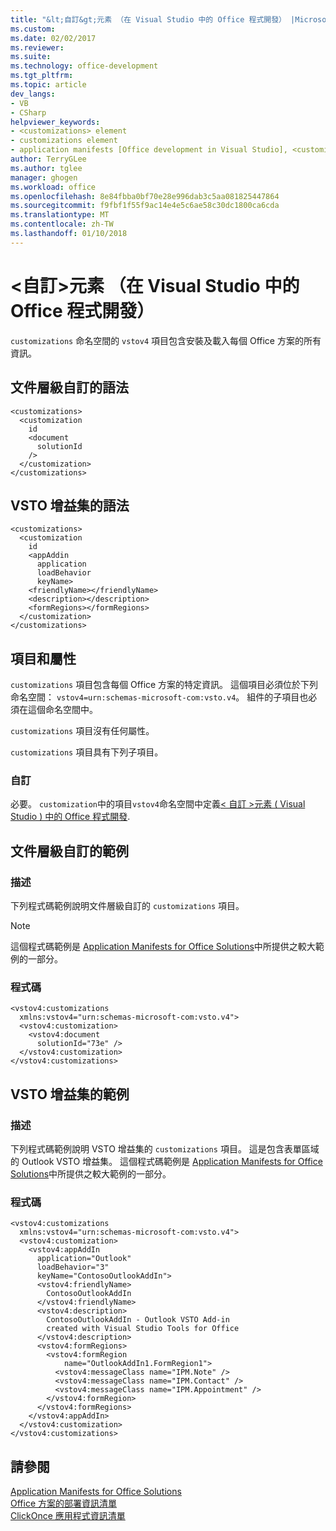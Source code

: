 ```yaml
---
title: "&lt;自訂&gt;元素 （在 Visual Studio 中的 Office 程式開發） |Microsoft 文件"
ms.custom: 
ms.date: 02/02/2017
ms.reviewer: 
ms.suite: 
ms.technology: office-development
ms.tgt_pltfrm: 
ms.topic: article
dev_langs:
- VB
- CSharp
helpviewer_keywords:
- <customizations> element
- customizations element
- application manifests [Office development in Visual Studio], <customizations> element
author: TerryGLee
ms.author: tglee
manager: ghogen
ms.workload: office
ms.openlocfilehash: 8e84fbba0bf70e28e996dab3c5aa081825447864
ms.sourcegitcommit: f9fbf1f55f9ac14e4e5c6ae58c30dc1800ca6cda
ms.translationtype: MT
ms.contentlocale: zh-TW
ms.lasthandoff: 01/10/2018
---
```

# <a name="ltcustomizationsgt-element-office-development-in-visual-studio"></a>&lt;自訂&gt;元素 （在 Visual Studio 中的 Office 程式開發）
  `customizations` 命名空間的 `vstov4` 項目包含安裝及載入每個 Office 方案的所有資訊。  
  
## <a name="syntax-for-document-level-customizations"></a>文件層級自訂的語法  
  
```  
<customizations>  
  <customization  
    id  
    <document  
      solutionId  
    />  
  </customization>  
</customizations>  
```  
  
## <a name="syntax-for-vsto-add-ins"></a>VSTO 增益集的語法  
  
```  
<customizations>  
  <customization  
    id  
    <appAddin  
      application  
      loadBehavior  
      keyName>  
    <friendlyName></friendlyName>  
    <description></description>  
    <formRegions></formRegions>  
  </customization>  
</customizations>  
```  
  
## <a name="elements-and-attributes"></a>項目和屬性  
 `customizations` 項目包含每個 Office 方案的特定資訊。 這個項目必須位於下列命名空間： `vstov4=urn:schemas-microsoft-com:vsto.v4`。 組件的子項目也必須在這個命名空間中。  
  
 `customizations` 項目沒有任何屬性。  
  
 `customizations` 項目具有下列子項目。  
  
### <a name="customization"></a>自訂  
 必要。 `customization`中的項目`vstov4`命名空間中定義[&#60; 自訂 &#62;元素 &#40; Visual Studio &#41; 中的 Office 程式開發](../vsto/customization-element-office-development-in-visual-studio.md).  
  
## <a name="example-of-a-document-level-customization"></a>文件層級自訂的範例  
  
### <a name="description"></a>描述  
 下列程式碼範例說明文件層級自訂的 `customizations` 項目。  
  
> [!NOTE]  
>  這個程式碼範例是 [Application Manifests for Office Solutions](../vsto/application-manifests-for-office-solutions.md)中所提供之較大範例的一部分。  
  
### <a name="code"></a>程式碼  
  
```  
<vstov4:customizations   
  xmlns:vstov4="urn:schemas-microsoft-com:vsto.v4">  
  <vstov4:customization>  
    <vstov4:document   
      solutionId="73e" />  
  </vstov4:customization>  
</vstov4:customizations>  
```  
  
## <a name="example-of-an-vsto-add-in"></a>VSTO 增益集的範例  
  
### <a name="description"></a>描述  
 下列程式碼範例說明 VSTO 增益集的 `customizations` 項目。 這是包含表單區域的 Outlook VSTO 增益集。 這個程式碼範例是 [Application Manifests for Office Solutions](../vsto/application-manifests-for-office-solutions.md)中所提供之較大範例的一部分。  
  
### <a name="code"></a>程式碼  
  
```  
<vstov4:customizations   
  xmlns:vstov4="urn:schemas-microsoft-com:vsto.v4">  
  <vstov4:customization>  
    <vstov4:appAddIn   
      application="Outlook"   
      loadBehavior="3"   
      keyName="ContosoOutlookAddIn">  
      <vstov4:friendlyName>  
        ContosoOutlookAddIn  
      </vstov4:friendlyName>  
      <vstov4:description>  
        ContosoOutlookAddIn - Outlook VSTO Add-in   
        created with Visual Studio Tools for Office  
      </vstov4:description>  
      <vstov4:formRegions>  
        <vstov4:formRegion  
            name="OutlookAddIn1.FormRegion1">  
          <vstov4:messageClass name="IPM.Note" />  
          <vstov4:messageClass name="IPM.Contact" />  
          <vstov4:messageClass name="IPM.Appointment" />  
        </vstov4:formRegion>  
      </vstov4:formRegions>  
    </vstov4:appAddIn>  
  </vstov4:customization>  
</vstov4:customizations>  
```  
  
## <a name="see-also"></a>請參閱  
 [Application Manifests for Office Solutions](../vsto/application-manifests-for-office-solutions.md)   
 [Office 方案的部署資訊清單](../vsto/deployment-manifests-for-office-solutions.md)   
 [ClickOnce 應用程式資訊清單](/visualstudio/deployment/clickonce-application-manifest)  
  
  